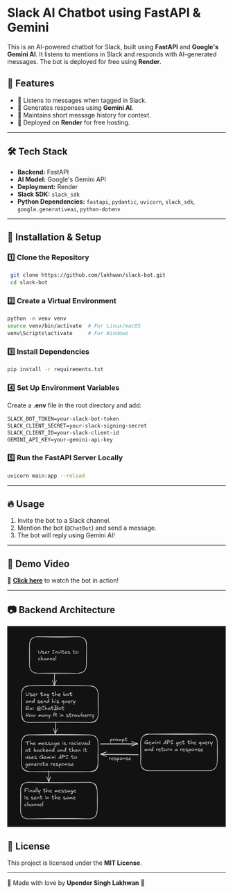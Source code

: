 # Slack AI Chatbot using FastAPI & Gemini

This is an AI-powered chatbot for Slack, built using **FastAPI** and **Google's Gemini AI**. It listens to mentions in Slack and responds with AI-generated messages. The bot is deployed for free using **Render**.

## 🚀 Features
- 📌 Listens to messages when tagged in Slack.
- 🤖 Generates responses using **Gemini AI**.
- 💬 Maintains short message history for context.
- 🔄 Deployed on **Render** for free hosting.

---

## 🛠️ Tech Stack
- **Backend:** FastAPI
- **AI Model:** Google's Gemini API
- **Deployment:** Render
- **Slack SDK:** `slack_sdk`
- **Python Dependencies:** `fastapi`, `pydantic`, `uvicorn`, `slack_sdk`, `google.generativeai`, `python-dotenv`

---

## 🔧 Installation & Setup
### 1️⃣ Clone the Repository
```bash
 git clone https://github.com/lakhwan/slack-bot.git
 cd slack-bot
```

### 2️⃣ Create a Virtual Environment
```bash
python -m venv venv
source venv/bin/activate  # For Linux/macOS
venv\Scripts\activate     # For Windows
```

### 3️⃣ Install Dependencies
```bash
pip install -r requirements.txt
```

### 4️⃣ Set Up Environment Variables
Create a **.env** file in the root directory and add:
```env
SLACK_BOT_TOKEN=your-slack-bot-token
SLACK_CLIENT_SECRET=your-slack-signing-secret
SLACK_CLIENT_ID=your-slack-client-id
GEMINI_API_KEY=your-gemini-api-key
```

### 5️⃣ Run the FastAPI Server Locally
```bash
uvicorn main:app --reload
```

---

## 🔥 Usage
1. Invite the bot to a Slack channel.
2. Mention the bot (`@ChatBot`) and send a message.
3. The bot will reply using Gemini AI!

---

## 🎥 Demo Video
📌 **[Click here](https://drive.google.com/file/d/1BXDomOZuNjcLoovWXIPCflXtzeL2mXtR/view?usp=sharing)** to watch the bot in action!

---

## 📷 Backend Architecture
![Backend Architecture](./Architecture.png)

## 📜 License
This project is licensed under the **MIT License**.

---

💙 Made with love by **Upender Singh Lakhwan** 🚀

